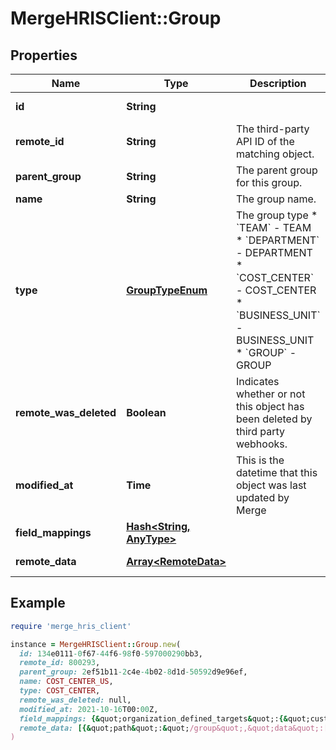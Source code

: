 # MergeHRISClient::Group

## Properties

| Name | Type | Description | Notes |
| ---- | ---- | ----------- | ----- |
| **id** | **String** |  | [optional][readonly] |
| **remote_id** | **String** | The third-party API ID of the matching object. | [optional] |
| **parent_group** | **String** | The parent group for this group. | [optional] |
| **name** | **String** | The group name. | [optional] |
| **type** | [**GroupTypeEnum**](GroupTypeEnum.md) | The group type  * &#x60;TEAM&#x60; - TEAM * &#x60;DEPARTMENT&#x60; - DEPARTMENT * &#x60;COST_CENTER&#x60; - COST_CENTER * &#x60;BUSINESS_UNIT&#x60; - BUSINESS_UNIT * &#x60;GROUP&#x60; - GROUP | [optional] |
| **remote_was_deleted** | **Boolean** | Indicates whether or not this object has been deleted by third party webhooks. | [optional][readonly] |
| **modified_at** | **Time** | This is the datetime that this object was last updated by Merge | [optional][readonly] |
| **field_mappings** | [**Hash&lt;String, AnyType&gt;**](AnyType.md) |  | [optional][readonly] |
| **remote_data** | [**Array&lt;RemoteData&gt;**](RemoteData.md) |  | [optional][readonly] |

## Example

```ruby
require 'merge_hris_client'

instance = MergeHRISClient::Group.new(
  id: 134e0111-0f67-44f6-98f0-597000290bb3,
  remote_id: 800293,
  parent_group: 2ef51b11-2c4e-4b02-8d1d-50592d9e96ef,
  name: COST_CENTER_US,
  type: COST_CENTER,
  remote_was_deleted: null,
  modified_at: 2021-10-16T00:00Z,
  field_mappings: {&quot;organization_defined_targets&quot;:{&quot;custom_key&quot;:&quot;custom_value&quot;},&quot;linked_account_defined_targets&quot;:{&quot;custom_key&quot;:&quot;custom_value&quot;}},
  remote_data: [{&quot;path&quot;:&quot;/group&quot;,&quot;data&quot;:[&quot;Varies by platform&quot;]}]
)
```

